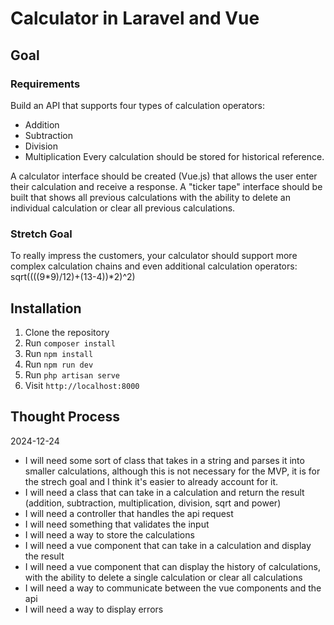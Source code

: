 # Calculator in Laravel and Vue

## Goal
### Requirements
Build an API that supports four types of calculation operators:
- Addition
- Subtraction
- Division
- Multiplication
Every calculation should be stored for historical reference.

A calculator interface should be created (Vue.js) that allows the user enter their calculation and receive a response.
A "ticker tape" interface should be built that shows all previous calculations with the ability to delete an individual calculation or clear all previous calculations.

### Stretch Goal
To really impress the customers, your calculator should support more complex calculation chains and even additional calculation operators:
sqrt((((9*9)/12)+(13-4))*2)^2)

## Installation
1. Clone the repository
2. Run `composer install`
3. Run `npm install`
4. Run `npm run dev`
5. Run `php artisan serve`
6. Visit `http://localhost:8000`

## Thought Process
2024-12-24
- I will need some sort of class that takes in a string and parses it into smaller calculations, although this is not necessary for the MVP, it is for the strech goal and I think it's easier to already account for it.
- I will need a class that can take in a calculation and return the result (addition, subtraction, multiplication, division, sqrt and power)
- I will need a controller that handles the api request
- I will need something that validates the input
- I will need a way to store the calculations
- I will need a vue component that can take in a calculation and display the result
- I will need a vue component that can display the history of calculations, with the ability to delete a single calculation or clear all calculations
- I will need a way to communicate between the vue components and the api
- I will need a way to display errors